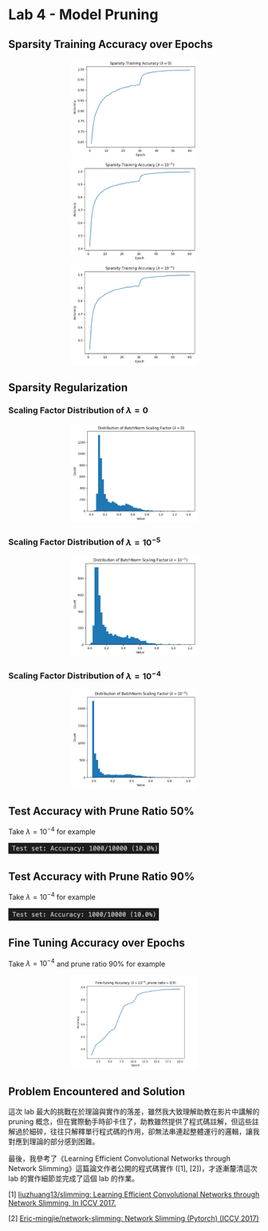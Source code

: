 <script type="text/javascript" src="http://cdn.mathjax.org/mathjax/latest/MathJax.js?config=TeX-AMS-MML_HTMLorMML"></script>
<script type="text/x-mathjax-config"> MathJax.Hub.Config({ tex2jax: {inlineMath: [['$', '$']]}, messageStyle: "none" });</script>

# Lab 4 - Model Pruning

## Sparsity Training Accuracy over Epochs

<center><img src="images/sparse_train_acc_0.png" width=50%/></center>

<center><img src="images/sparse_train_acc_1.png" width=50%/></center>

<center><img src="images/sparse_train_acc_2.png" width=50%/></center>

## Sparsity Regularization

### Scaling Factor Distribution of $\lambda = 0$

<center><img src="images/bn_scale_dist_0.png" width=50%/></center>

### Scaling Factor Distribution of $\lambda = 10^{-5}$

<center><img src="images/bn_scale_dist_1.png" width=50%/></center>

### Scaling Factor Distribution of $\lambda = 10^{-4}$

<center><img src="images/bn_scale_dist_2.png" width=50%/></center>

## Test Accuracy with Prune Ratio 50%

Take $\lambda = 10^{-4}$ for example

<img src="images/acc_prune50.png" width=60%/>

## Test Accuracy with Prune Ratio 90%

Take $\lambda = 10^{-4}$ for example

<img src="images/acc_prune90.png" width=60%/>

## Fine Tuning Accuracy over Epochs

Take $\lambda = 10^{-4}$ and prune ratio 90% for example

<center><img src="images/fine_tune_acc_90.png" width=50%/></center>

## Problem Encountered and Solution

這次 lab 最大的挑戰在於理論與實作的落差，雖然我大致理解助教在影片中講解的 pruning 概念，但在實際動手時卻卡住了，助教雖然提供了程式碼註解，但這些註解過於細碎，往往只解釋單行程式碼的作用，卻無法串連起整體運行的邏輯，讓我對應到理論的部分感到困難。

最後，我參考了《Learning Efficient Convolutional Networks through Network Slimming》這篇論文作者公開的程式碼實作 ([1], [2])，才逐漸釐清這次 lab 的實作細節並完成了這個 lab 的作業。

[1] [liuzhuang13/slimming: Learning Efficient Convolutional Networks through Network Slimming, In ICCV 2017.](https://github.com/liuzhuang13/slimming?tab=readme-ov-file)

[2] [Eric-mingjie/network-slimming: Network Slimming (Pytorch) (ICCV 2017)](https://github.com/Eric-mingjie/network-slimming)
